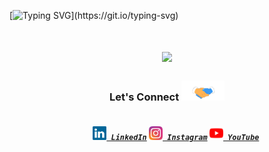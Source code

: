 [![Typing SVG](https://readme-typing-svg.demolab.com?font=Fira+Code&pause=1000&color=F70000&center=true&vCenter=true&multiline=true&random=false&width=435&lines=Hi%2C+I+am+Rahul+Harmalkar!!!;I%E2%80%99m+currently+working+%40+Trinamix+Inc.)](https://git.io/typing-svg)
<h1 align="center">
  <a href="https://git.io/typing-svg">
    <img src="https://readme-typing-svg.herokuapp.com/?lines=Hey!%20How%20you%20doin'?&center=true&size=30">
  </a>
</h1>

<h3 align="center">Let's Connect <img src="https://raw.githubusercontent.com/Dheerajmadhukar/Dheerajmadhukar/main/img/handshake.gif" height="32px"></h3>
<h5 align="center">
  <code>
    <a href="https://www.linkedin.com/in/rahulhmk/" title="LinkedIn Profile"><img height="22" width="22" src="https://github.com/Dheerajmadhukar/Dheerajmadhukar/blob/main/img/linkedin.svg"> LinkedIn</a></code>
  <!--<code><a href="https://twitter.com/Dheerajmadhukar/" title="Twitter Profile"><img height="22" width="22" src="https://github.com/Dheerajmadhukar/Dheerajmadhukar/blob/main/img/twitter.svg"> Twitter</a></code>-->
  <code><a href="https://www.instagram.com/the_hmk/" title="Instagram Profile"><img height="22" width="22" src="https://github.com/Dheerajmadhukar/Dheerajmadhukar/blob/main/img/instagram.svg"> Instagram</a></code>
  <!--<code><a href="https://www.twitch.tv/techn0legends"><img alt="Twitch" title="Twitch" height="22" width="22" src="https://github.com/Dheerajmadhukar/Dheerajmadhukar/blob/main/img/twitch.svg"> Twitch</a></code>-->
  <code><a href="https://www.youtube.com/@thehmkgaming7045"><img alt="YouTube" title="YouTube" height="22" width="22" src="https://github.com/Dheerajmadhukar/Dheerajmadhukar/blob/main/img/youtube.svg"> YouTube</a></code>
</h5>
<!-- 👀 I’m interested in literally everything that tingles my curiousity -->
<!--
- 📫 How to reach me on instagram @ https://instagram.com/the_hmk
-->
<!---
TheHMK/TheHMK is a ✨ special ✨ repository because its `README.md` (this file) appears on your GitHub profile.
You can click the Preview link to take a look at your changes.
--->
